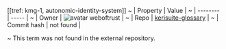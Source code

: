 [[tref: kmg-1, autonomic-identity-system]]
~ | Property | Value |
~ | -------- | ----- |
~ | Owner | ![avatar](undefined) weboftrust |
~ | Repo | [kerisuite-glossary](https://github.com/weboftrust/kerisuite-glossary) |
~ | Commit hash | not found |

~ This term was not found in the external repository.
